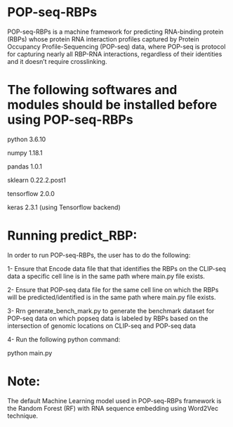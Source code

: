 # POP-seq-RBPs
POP-seq-RBPs is a machine framework for predicting RNA-binding protein (RBPs) whose protein RNA interaction profiles captured by Protein Occupancy Profile-Sequencing (POP-seq) data, where POP-seq is protocol for capturing nearly all RBP-RNA interactions, regardless of their identities and it doesn’t require crosslinking.  

# The following softwares and modules should be installed before using POP-seq-RBPs

python 3.6.10

numpy 1.18.1

pandas 1.0.1

sklearn 0.22.2.post1

tensorflow 2.0.0

keras 2.3.1 (using Tensorflow backend)

# Running  predict_RBP:

In order to run  POP-seq-RBPs, the user has to do the following:

1- Ensure that Encode data file that that identifies the RBPs on the CLIP-seq data a specific cell line is in the same path where  main.py file exists.

2- Ensure that POP-seq data file for the same cell line on which the RBPs will be predicted/identified  is in the same path where  main.py file exists.

3- Rrn generate_bench_mark.py to generate the benchmark dataset for POP-seq data on which popseq data is labeled by RBPs based on the intersection of genomic locations on CLIP-seq and POP-seq data


4- Run the following python command:

python main.py 

# Note:
The default Machine Learning model used in POP-seq-RBPs framework is the Random Forest (RF) with RNA sequence embedding using Word2Vec technique.
